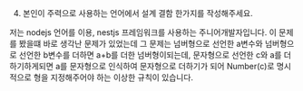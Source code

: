 4) 본인이 주력으로 사용하는 언어에서 설계 결함 한가지를 작성해주세요.

 저는 nodejs 언어를 이용, nestjs 프레임워크를 사용하는 주니어개발자입니다. 
 이 문제를 봤을떄 바로 생각난 문제가 있었는데 그 문제는 넘버형으로 선언한 a변수와 넘버형으로 선언한 b변수를 더하면 a+b를 더한 넘버형이되는데, 문자형으로 선언한 c와 a를 더하기하게되면 a를 문자형으로 인식하여 문자형으로 더하기가 되어 Number(c)로 명시적으로 형을 지정해주어야 하는 이상한 규칙이 있습니다.
 